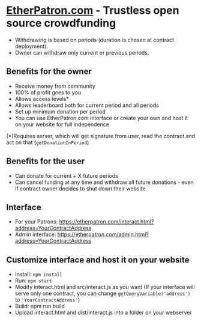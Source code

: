 # [EtherPatron.com](https://etherpatron.com) - Trustless open source crowdfunding
* Withdrawing is based on periods (duration is chosen at contract deployment).
* Owner can withdraw only current or previous periods.


## Benefits for the owner
* Receive money from community 
* 100% of profit goes to you
* Allows access levels*
* Allows leaderboard both for current period and all periods
* Set up minimum donation per period
* You can use EtherPatron.com interface or create your own and host it on your website for full independence

(*)Requires server, which will get signature from user, read the contract and act on that (`getDonationInPeriod`) 

## Benefits for the user
* Can donate for current + X future periods
* Can cancel funding at any time and withdraw all future donations - even if contract owner decides to shut down their website

## Interface
* For your Patrons: https://etherpatron.com/interact.html?address=YourContractAddress
* Admin interface: https://etherpatron.com/admin.html?address=YourContractAddress

## Customize interface and host it on your website
* Install: `npm install`
* Run: `npm start`
* Modify interact.html and src/interact.js as you want
(If your interface will serve only one contract, you can change `getQueryVariable('address')` to `'YourContractAddress'`)
* Build: npm run build
* Upload interact.html and dist/interact.js into a folder on your webserver 



